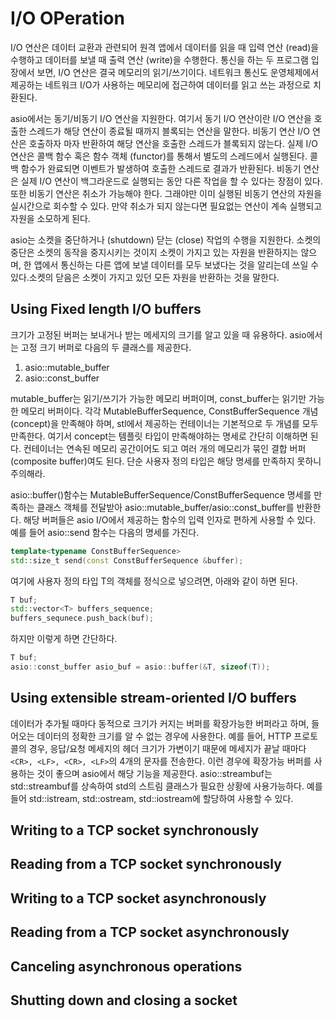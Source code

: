 # I/O OPeration

I/O 연산은 데이터 교환과 관련되어 원격 앱에서 데이터를 읽을 때 입력 연산 (read)을 수행하고 데이터를 보낼 때 출력 연산 (write)을 수행한다.
통신을 하는 두 프로그램 입장에서 보면, I/O 연산은 결국 메모리의 읽기/쓰기이다. 네트워크 통신도 운영체제에서 제공하는 네트워크 I/O가 사용하는 메모리에 접근하여 데이터를 읽고 쓰는 과정으로 치환된다.

asio에서는 동기/비동기 I/O 연산을 지원한다. 여기서 동기 I/O 연산이란 I/O 연산을 호출한 스레드가 해당 연산이 종료될 때까지 블록되는 연산을 말한다. 비동기 연산 I/O 연산은 호출하자 마자 반환하여 해당 연산을 호출한 스레드가 블록되지 않는다. 실제 I/O 연산은 콜백 함수 혹은 함수 객체 (functor)를 통해서 별도의 스레드에서 실행된다. 콜백 함수가 완료되면 이벤트가 발생하여 호출한 스레드로 결과가 반환된다. 비동기 연산은 실제 I/O 연산이 백그라운드로 실행되는 동안 다른 작업을 할 수 있다는 장점이 있다. 또한 비동기 연산은 취소가 가능해야 한다. 그래야만 이미 실행된 비동기 연산의 자원을 실시간으로 회수할 수 있다. 만약 취소가 되지 않는다면 필요없는 연산이 계속 실행되고 자원을 소모하게 된다.

asio는 소켓을 중단하거나 (shutdown) 닫는 (close) 작업의 수행을 지원한다. 소켓의 중단은 소켓의 동작을 중지시키는 것이지 소켓이 가지고 있는 자원을 반환하지는 않으며, 한 앱에서 통신하는 다른 앱에 보낼 데이터를 모두 보냈다는 것을 알리는데 쓰일 수 있다.소켓의 닫음은 소켓이 가지고 있던 모든 자원을 반환하는 것을 말한다.

## Using Fixed length I/O buffers

크기가 고정된 버퍼는 보내거나 받는 메세지의 크기를 알고 있을 때 유용하다. asio에서는 고정 크기 버퍼로 다음의 두 클래스를 제공한다.

1. asio::mutable_buffer
1. asio::const_buffer

mutable_buffer는 읽기/쓰기가 가능한 메모리 버퍼이며, const_buffer는 읽기만 가능한 메모리 버퍼이다. 각각 MutableBufferSequence, ConstBufferSequence 개념(concept)을 만족해야 하며, stl에서 제공하는 컨테이너는 기본적으로 두 개념를 모두 만족한다. 여기서 concept는 템플릿 타입이 만족해야하는 명세로 간단히 이해하면 된다. 컨테이너는 연속된 메모리 공간이어도 되고 여러 개의 메모리가 묶인 결합 버퍼(composite buffer)여도 된다. 단순 사용자 정의 타입은 해당 명세를 만족하지 못하니 주의해라.

asio::buffer()함수는 MutableBufferSequence/ConstBufferSequence 명세를 만족하는 클래스 객체를 전달받아 asio::mutable_buffer/asio::const_buffer를 반환한다. 해당 버퍼들은 asio I/O에서 제공하는 함수의 입력 인자로 편하게 사용할 수 있다.
예를 들어 asio::send 함수는 다음의 명세를 가진다.

```c++
template<typename ConstBufferSequence>
std::size_t send(const ConstBufferSequence &buffer);
```

여기에 사용자 정의 타입 T의 객체를 정식으로 넣으려면, 아래와 같이 하면 된다.

```c++
T buf;
std::vector<T> buffers_sequence;
buffers_sequnece.push_back(buf);
```

하지만 이렇게 하면 간단하다.

```c++
T buf;
asio::const_buffer asio_buf = asio::buffer(&T, sizeof(T));
```

## Using extensible stream-oriented I/O buffers

데이터가 추가될 때마다 동적으로 크기가 커지는 버퍼를 확장가능한 버퍼라고 하며, 들어오는 데이터의 정확한 크기를 알 수 없는 경우에 사용한다.
예를 들어, HTTP 프로토콜의 경우, 응답/요청 메세지의 헤더 크기가 가변이기 때문에 메세지가 끝날 때마다 `<CR>, <LF>, <CR>, <LF>`의 4개의 문자를 전송한다. 이런 경우에 확장가능 버퍼를 사용하는 것이 좋으며 asio에서 해당 기능을 제공한다.
asio::streambuf는 std::streambuf를 상속하여 std의 스트림 클래스가 필요한 상황에 사용가능하다. 예를 들어 std::istream, std::ostream, std::iostream에 할당하여 사용할 수 있다.

## Writing to a TCP socket synchronously

## Reading from a TCP socket synchronously

## Writing to a TCP socket asynchronously

## Reading from a TCP socket asynchronously

## Canceling asynchronous operations

## Shutting down and closing a socket
